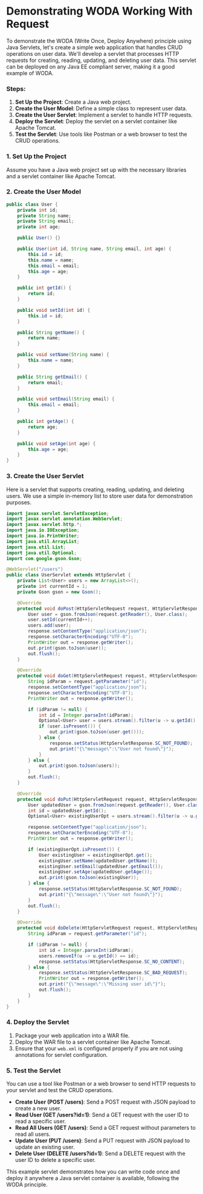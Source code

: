 # Demonstrating WODA Working With Request 
To demonstrate the WODA (Write Once, Deploy Anywhere) principle using Java Servlets, let's create a simple web application that handles CRUD operations on user data. We'll develop a servlet that processes HTTP requests for creating, reading, updating, and deleting user data. This servlet can be deployed on any Java EE compliant server, making it a good example of WODA.

### Steps:

1. **Set Up the Project**: Create a Java web project.
2. **Create the User Model**: Define a simple class to represent user data.
3. **Create the User Servlet**: Implement a servlet to handle HTTP requests.
4. **Deploy the Servlet**: Deploy the servlet on a servlet container like Apache Tomcat.
5. **Test the Servlet**: Use tools like Postman or a web browser to test the CRUD operations.

### 1. Set Up the Project

Assume you have a Java web project set up with the necessary libraries and a servlet container like Apache Tomcat.

### 2. Create the User Model

```java
public class User {
    private int id;
    private String name;
    private String email;
    private int age;

    public User() {}

    public User(int id, String name, String email, int age) {
        this.id = id;
        this.name = name;
        this.email = email;
        this.age = age;
    }

    public int getId() {
        return id;
    }

    public void setId(int id) {
        this.id = id;
    }

    public String getName() {
        return name;
    }

    public void setName(String name) {
        this.name = name;
    }

    public String getEmail() {
        return email;
    }

    public void setEmail(String email) {
        this.email = email;
    }

    public int getAge() {
        return age;
    }

    public void setAge(int age) {
        this.age = age;
    }
}
```

### 3. Create the User Servlet

Here is a servlet that supports creating, reading, updating, and deleting users. We use a simple in-memory list to store user data for demonstration purposes.

```java
import javax.servlet.ServletException;
import javax.servlet.annotation.WebServlet;
import javax.servlet.http.*;
import java.io.IOException;
import java.io.PrintWriter;
import java.util.ArrayList;
import java.util.List;
import java.util.Optional;
import com.google.gson.Gson;

@WebServlet("/users")
public class UserServlet extends HttpServlet {
    private List<User> users = new ArrayList<>();
    private int currentId = 1;
    private Gson gson = new Gson();

    @Override
    protected void doPost(HttpServletRequest request, HttpServletResponse response) throws ServletException, IOException {
        User user = gson.fromJson(request.getReader(), User.class);
        user.setId(currentId++);
        users.add(user);
        response.setContentType("application/json");
        response.setCharacterEncoding("UTF-8");
        PrintWriter out = response.getWriter();
        out.print(gson.toJson(user));
        out.flush();
    }

    @Override
    protected void doGet(HttpServletRequest request, HttpServletResponse response) throws ServletException, IOException {
        String idParam = request.getParameter("id");
        response.setContentType("application/json");
        response.setCharacterEncoding("UTF-8");
        PrintWriter out = response.getWriter();

        if (idParam != null) {
            int id = Integer.parseInt(idParam);
            Optional<User> user = users.stream().filter(u -> u.getId() == id).findFirst();
            if (user.isPresent()) {
                out.print(gson.toJson(user.get()));
            } else {
                response.setStatus(HttpServletResponse.SC_NOT_FOUND);
                out.print("{\"message\":\"User not found\"}");
            }
        } else {
            out.print(gson.toJson(users));
        }
        out.flush();
    }

    @Override
    protected void doPut(HttpServletRequest request, HttpServletResponse response) throws ServletException, IOException {
        User updatedUser = gson.fromJson(request.getReader(), User.class);
        int id = updatedUser.getId();
        Optional<User> existingUserOpt = users.stream().filter(u -> u.getId() == id).findFirst();

        response.setContentType("application/json");
        response.setCharacterEncoding("UTF-8");
        PrintWriter out = response.getWriter();

        if (existingUserOpt.isPresent()) {
            User existingUser = existingUserOpt.get();
            existingUser.setName(updatedUser.getName());
            existingUser.setEmail(updatedUser.getEmail());
            existingUser.setAge(updatedUser.getAge());
            out.print(gson.toJson(existingUser));
        } else {
            response.setStatus(HttpServletResponse.SC_NOT_FOUND);
            out.print("{\"message\":\"User not found\"}");
        }
        out.flush();
    }

    @Override
    protected void doDelete(HttpServletRequest request, HttpServletResponse response) throws ServletException, IOException {
        String idParam = request.getParameter("id");

        if (idParam != null) {
            int id = Integer.parseInt(idParam);
            users.removeIf(u -> u.getId() == id);
            response.setStatus(HttpServletResponse.SC_NO_CONTENT);
        } else {
            response.setStatus(HttpServletResponse.SC_BAD_REQUEST);
            PrintWriter out = response.getWriter();
            out.print("{\"message\":\"Missing user id\"}");
            out.flush();
        }
    }
}
```

### 4. Deploy the Servlet

1. Package your web application into a WAR file.
2. Deploy the WAR file to a servlet container like Apache Tomcat.
3. Ensure that your `web.xml` is configured properly if you are not using annotations for servlet configuration.

### 5. Test the Servlet

You can use a tool like Postman or a web browser to send HTTP requests to your servlet and test the CRUD operations.

- **Create User (POST /users)**: Send a POST request with JSON payload to create a new user.
- **Read User (GET /users?id=1)**: Send a GET request with the user ID to read a specific user.
- **Read All Users (GET /users)**: Send a GET request without parameters to read all users.
- **Update User (PUT /users)**: Send a PUT request with JSON payload to update an existing user.
- **Delete User (DELETE /users?id=1)**: Send a DELETE request with the user ID to delete a specific user.

This example servlet demonstrates how you can write code once and deploy it anywhere a Java servlet container is available, following the WODA principle.